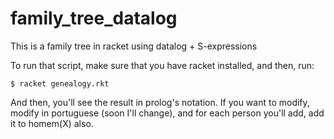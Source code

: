 # family_tree_datalog
This is a family tree in racket using datalog + S-expressions

To run that script, make sure that you have racket installed, and then, run:

`$ racket genealogy.rkt`

And then, you'll see the result in prolog's notation. If you want to modify, modify in portuguese (soon I'll change), and for each person you'll add, add it to homem(X) also.
